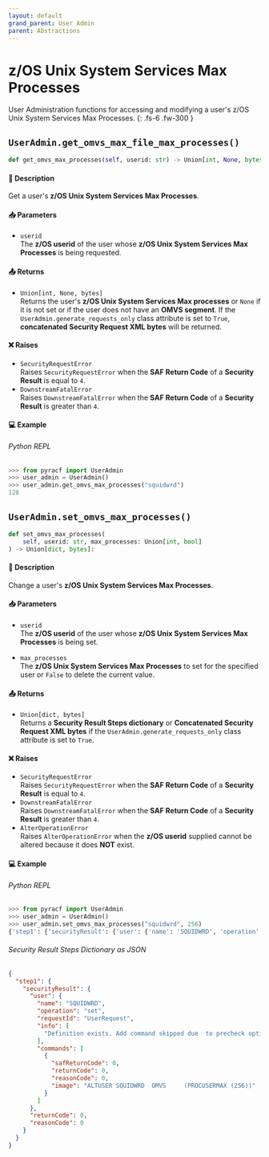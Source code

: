 ```yaml
---
layout: default
grand_parent: User Admin
parent: Abstractions
---
```


# z/OS Unix System Services Max Processes

User Administration functions for accessing and modifying a user's z/OS Unix System Services Max Processes. 
{: .fs-6 .fw-300 }

## `UserAdmin.get_omvs_max_file_max_processes()`

```python
def get_omvs_max_processes(self, userid: str) -> Union[int, None, bytes]:
```

#### 📄 Description

Get a user's **z/OS Unix System Services Max Processes**.

#### 📥 Parameters
* `userid`<br>
  The **z/OS userid** of the user whose **z/OS Unix System Services Max Processes** is being requested.

#### 📤 Returns
* `Union[int, None, bytes]`<br>
  Returns the user's **z/OS Unix System Services Max processes** or `None` if it is not set or if the user does not have an **OMVS segment**. If the `UserAdmin.generate_requests_only` class attribute is set to `True`, **concatenated Security Request XML bytes** will be returned.

#### ❌ Raises
* `SecurityRequestError`<br>
  Raises `SecurityRequestError` when the **SAF Return Code** of a **Security Result** is equal to `4`.
* `DownstreamFatalError`<br>
  Raises `DownstreamFatalError` when the **SAF Return Code** of a **Security Result** is greater than `4`.

#### 💻 Example

###### Python REPL
```python
>>> from pyracf import UserAdmin
>>> user_admin = UserAdmin()
>>> user_admin.get_omvs_max_processes("squidwrd")
128
```

## `UserAdmin.set_omvs_max_processes()`

```python
def set_omvs_max_processes(
    self, userid: str, max_processes: Union[int, bool]
) -> Union[dict, bytes]:
```

#### 📄 Description

Change a user's **z/OS Unix System Services Max Processes**.

#### 📥 Parameters
* `userid`<br>
  The **z/OS userid** of the user whose **z/OS Unix System Services Max Processes** is being set.

* `max_processes`<br>
  The **z/OS Unix System Services Max Processes** to set for the specified user or `False` to delete the current value.

#### 📤 Returns
* `Union[dict, bytes]`<br>
  Returns a **Security Result Steps dictionary** or **Concatenated Security Request XML bytes** if the `UserAdmin.generate_requests_only` class attribute is set to `True`.

#### ❌ Raises
* `SecurityRequestError`<br>
  Raises `SecurityRequestError` when the **SAF Return Code** of a **Security Result** is equal to `4`.
* `DownstreamFatalError`<br>
  Raises `DownstreamFatalError` when the **SAF Return Code** of a **Security Result** is greater than `4`.
* `AlterOperationError`<br>
  Raises `AlterOperationError` when the **z/OS userid** supplied cannot be altered because it does **NOT** exist.

#### 💻 Example

###### Python REPL
```python
>>> from pyracf import UserAdmin
>>> user_admin = UserAdmin()
>>> user_admin.set_omvs_max_processes("squidwrd", 256)
{'step1': {'securityResult': {'user': {'name': 'SQUIDWRD', 'operation': 'set', 'requestId': 'UserRequest', 'info': ['Definition exists. Add command skipped due  to precheck option'], 'commands': [{'safReturnCode': 0, 'returnCode': 0, 'reasonCode': 0, 'image': 'ALTUSER SQUIDWRD  OMVS     (PROCUSERMAX (256))'}]}, 'returnCode': 0, 'reasonCode': 0, 'runningUserid': 'testuser'}}}
```

###### Security Result Steps Dictionary as JSON
```json
{
  "step1": {
    "securityResult": {
      "user": {
        "name": "SQUIDWRD",
        "operation": "set",
        "requestId": "UserRequest",
        "info": [
          "Definition exists. Add command skipped due  to precheck option"
        ],
        "commands": [
          {
            "safReturnCode": 0,
            "returnCode": 0,
            "reasonCode": 0,
            "image": "ALTUSER SQUIDWRD  OMVS     (PROCUSERMAX (256))"
          }
        ]
      },
      "returnCode": 0,
      "reasonCode": 0
    }
  }
}
```